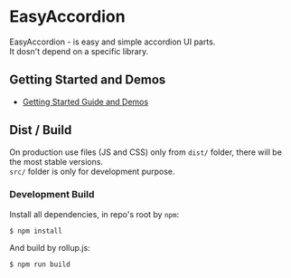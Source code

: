 EasyAccordion
==============

EasyAccordion - is easy and simple accordion UI parts.  
It dosn't depend on a specific library.

## Getting Started and Demos
  * [Getting Started Guide and Demos](http://labs.uzr.link/easy-accordion/demo/)

## Dist / Build

On production use files (JS and CSS) only from `dist/` folder, there will be the most stable versions.  
`src/` folder is only for development purpose.

### Development Build

Install all dependencies, in repo's root by `npm`:

```
$ npm install

```

And build by rollup.js:

```
$ npm run build
```

